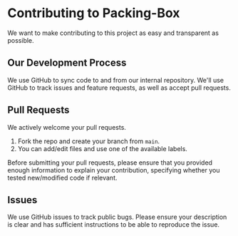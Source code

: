 # Contributing to Packing-Box
We want to make contributing to this project as easy and transparent as possible.

## Our Development Process

We use GitHub to sync code to and from our internal repository. We'll use GitHub to track issues and feature requests, as well as accept pull requests.

## Pull Requests

We actively welcome your pull requests.

1. Fork the repo and create your branch from `main`.
2. You can add/edit files and use one of the available labels.

Before submitting your pull requests, please ensure that you provided enough information to explain your contribution, specifying whether you tested new/modified code if relevant.

## Issues

We use GitHub issues to track public bugs. Please ensure your description is clear and has sufficient instructions to be able to reproduce the issue.
